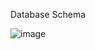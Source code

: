 Database Schema

![image](https://github.com/user-attachments/assets/a5fbedc3-5935-4cf2-93d3-8db271e89ebf)
